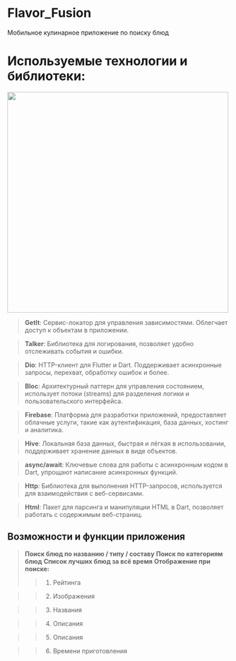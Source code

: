 # Flavor_Fusion
Мобильное кулинарное приложение по поиску блюд

# Используемые технологии и библиотеки:
<img width="500px" src="https://github.com/user-attachments/assets/2e95b7ad-e982-422c-a6f9-cb14a2840766"><br>

>  **GetIt**: Сервис-локатор для управления зависимостями. Облегчает доступ к объектам в приложении.

> **Talker**: Библиотека для логирования, позволяет удобно отслеживать события и ошибки.

> **Dio**: HTTP-клиент для Flutter и Dart. Поддерживает асинхронные запросы, перехват, обработку ошибок и более.

> **Bloc**: Архитектурный паттерн для управления состоянием, использует потоки (streams) для разделения логики и пользовательского интерфейса.

> **Firebase**: Платформа для разработки приложений, предоставляет облачные услуги, такие как аутентификация, база данных, хостинг и аналитика.

> **Hive**: Локальная база данных, быстрая и лёгкая в использовании, поддерживает хранение данных в виде объектов.
 
> **async/await**: Ключевые слова для работы с асинхронным кодом в Dart, упрощают написание асинхронных функций.

> **Http**: Библиотека для выполнения HTTP-запросов, используется для взаимодействия с веб-сервисами.

> **Html**: Пакет для парсинга и манипуляции HTML в Dart, позволяет работать с содержимым веб-страниц.
 
## Возможности и функции приложения
> **Поиск блюд по названию / типу / составу**
> **Поиск по категориям блюд**
> **Список лучших блюд за всё время**
> **Отображение при поиске:**
>> 1. Рейтинга 
 
>> 2. Изображения 

>> 3. Названия 

>> 4. Описания 

>> 5. Описания 

>> 6. Времени приготовления
